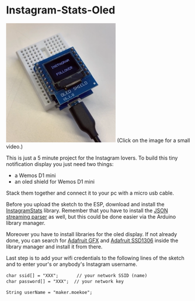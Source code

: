 # Instagram-Stats-Oled

<a href="https://www.instagram.com/p/BsdeiV0oKy9/?utm_source=ig_web_button_share_sheet"><img src="docs/oled.png" width="300px"></a>
(Click on the image for a small video.)

This is just a 5 minute project for the Instagram lovers.
To build this tiny notification display you just need two things:
- a Wemos D1 mini
- an oled shield for Wemos D1 mini

Stack them together and connect it to your pc with a micro usb cable.

Before you upload the sketch to the ESP, download and install the [InstagramStats](https://github.com/witnessmenow/arduino-instagram-stats) library. Remember that you have to install the [JSON streaming parser](https://github.com/squix78/json-streaming-parser) as well, but this could be done easier via the Arduino library manager.

Moreover you have to install libraries for the oled display. If not already done, you can search for [Adafruit GFX](https://github.com/adafruit/Adafruit-GFX-Library) and [Adafruit SSD1306](https://github.com/adafruit/Adafruit_SSD1306) inside the library manager and install it from there.

Last step is to add your wifi credentials to the following lines of the sketch and to enter your's or anybody's Instagram username.

```
char ssid[] = "XXX";       // your network SSID (name)
char password[] = "XXX";  // your network key
```
```
String userName = "maker.moekoe";
```
